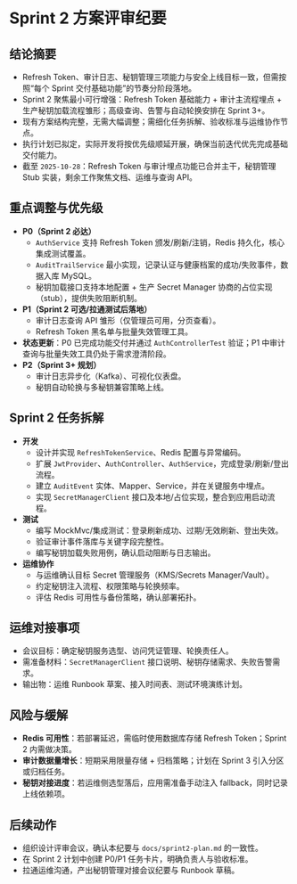 # Sprint 2 方案评审纪要

## 结论摘要
- Refresh Token、审计日志、秘钥管理三项能力与安全上线目标一致，但需按照“每个 Sprint 交付基础功能”的节奏分阶段落地。
- Sprint 2 聚焦最小可行增强：Refresh Token 基础能力 + 审计主流程埋点 + 生产秘钥加载流程雏形；高级查询、告警与自动轮换安排在 Sprint 3+。
- 现有方案结构完整，无需大幅调整；需细化任务拆解、验收标准与运维协作节点。
- 执行计划已拟定，实际开发将按优先级顺延开展，确保当前迭代优先完成基础交付能力。
- 截至 `2025-10-28`：Refresh Token 与审计埋点功能已合并主干，秘钥管理 Stub 实装，剩余工作聚焦文档、运维与查询 API。

## 重点调整与优先级
- **P0（Sprint 2 必达）**
  - `AuthService` 支持 Refresh Token 颁发/刷新/注销，Redis 持久化，核心集成测试覆盖。
  - `AuditTrailService` 最小实现，记录认证与健康档案的成功/失败事件，数据入库 MySQL。
  - 秘钥加载接口支持本地配置 + 生产 Secret Manager 协商的占位实现（stub），提供失败阻断机制。
- **P1（Sprint 2 可选/拉通测试后落地）**
  - 审计日志查询 API 雏形（仅管理员可用，分页查看）。
  - Refresh Token 黑名单与批量失效管理工具。
- **状态更新**：P0 已完成功能交付并通过 `AuthControllerTest` 验证；P1 中审计查询与批量失效工具仍处于需求澄清阶段。
- **P2（Sprint 3+ 规划）**
  - 审计日志异步化（Kafka）、可视化仪表盘。
  - 秘钥自动轮换与多秘钥兼容策略上线。

## Sprint 2 任务拆解
- **开发**
  - 设计并实现 `RefreshTokenService`、Redis 配置与异常编码。
  - 扩展 `JwtProvider`、`AuthController`、`AuthService`，完成登录/刷新/登出流程。
  - 建立 `AuditEvent` 实体、Mapper、Service，并在关键服务中埋点。
  - 实现 `SecretManagerClient` 接口及本地/占位实现，整合到应用启动流程。
- **测试**
  - 编写 MockMvc/集成测试：登录刷新成功、过期/无效刷新、登出失效。
  - 验证审计事件落库与关键字段完整性。
  - 编写秘钥加载失败用例，确认启动阻断与日志输出。
- **运维协作**
  - 与运维确认目标 Secret 管理服务（KMS/Secrets Manager/Vault）。
  - 约定秘钥注入流程、权限策略与轮换频率。
  - 评估 Redis 可用性与备份策略，确认部署拓扑。

## 运维对接事项
- 会议目标：确定秘钥服务选型、访问凭证管理、轮换责任人。
- 需准备材料：`SecretManagerClient` 接口说明、秘钥存储需求、失败告警需求。
- 输出物：运维 Runbook 草案、接入时间表、测试环境演练计划。

## 风险与缓解
- **Redis 可用性**：若部署延迟，需临时使用数据库存储 Refresh Token；Sprint 2 内需做决策。
- **审计数据量增长**：短期采用限量存储 + 归档策略；计划在 Sprint 3 引入分区或归档任务。
- **秘钥对接进度**：若运维侧选型落后，应用需准备手动注入 fallback，同时记录上线依赖项。

## 后续动作
- 组织设计评审会议，确认本纪要与 `docs/sprint2-plan.md` 的一致性。
- 在 Sprint 2 计划中创建 P0/P1 任务卡片，明确负责人与验收标准。
- 拉通运维沟通，产出秘钥管理对接会议纪要与 Runbook 草稿。
